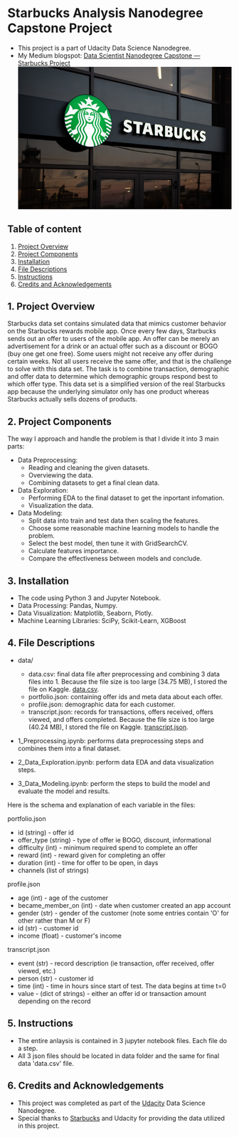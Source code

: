 # Starbucks Analysis Nanodegree Capstone Project
- This project is a part of Udacity Data Science Nanodegree.
- My Medium blogspot: [Data Scientist Nanodegree Capstone — Starbucks Project](https://medium.com/@nguynminhhng/data-scientist-nanodegree-capstone-starbucks-project-f38e00ef022e)
![Starbucks Analysis Nanodegree Capstone Project](thuong-hieu-starbuck.jpg)

## Table of content
1. [Project Overview](https://github.com/nminhhung/Starbucks-Analysis-Nanodegree/blob/main/README.md#1-project-overview)
2. [Project Components](https://github.com/nminhhung/Starbucks-Analysis-Nanodegree/blob/main/README.md#2-project-components)
3. [Installation](https://github.com/nminhhung/Starbucks-Analysis-Nanodegree/blob/main/README.md#3-installation)
4. [File Descriptions](https://github.com/nminhhung/Starbucks-Analysis-Nanodegree/blob/main/README.md#4-file-descriptions)
5. [Instructions](https://github.com/nminhhung/Starbucks-Analysis-Nanodegree/blob/main/README.md#5-instructions)
6. [Credits and Acknowledgements](https://github.com/nminhhung/Starbucks-Analysis-Nanodegree/blob/main/README.md#6-credits-and-acknowledgements)

## 1. Project Overview
Starbucks data set contains simulated data that mimics customer behavior on the Starbucks rewards mobile app. Once every few days, Starbucks sends out an offer to users of the mobile app. An offer can be merely an advertisement for a drink or an actual offer such as a discount or BOGO (buy one get one free). Some users might not receive any offer during certain weeks. Not all users receive the same offer, and that is the challenge to solve with this data set.
The task is to combine transaction, demographic and offer data to determine which demographic groups respond best to which offer type. This data set is a simplified version of the real Starbucks app because the underlying simulator only has one product whereas Starbucks actually sells dozens of products.

## 2. Project Components
The way I approach and handle the problem is that I divide it into 3 main parts:
- Data Preprocessing:
  - Reading and cleaning the given datasets.
  - Overviewing the data.
  - Combining datasets to get a final clean data.
- Data Exploration:
  - Performing EDA to the final dataset to get the inportant infomation.
  - Visualization the data.
- Data Modeling:
  - Split data into train and test data then scaling the features.
  - Choose some reasonable machine learning models to handle the problem.
  - Select the best model, then tune it with GridSearchCV.
  - Calculate features importance.
  - Compare the effectiveness between models and conclude.
  
## 3. Installation
- The code using Python 3 and Jupyter Notebook.
- Data Processing: Pandas, Numpy.
- Data Visualization: Matplotlib, Seaborn, Plotly.
- Machine Learning Libraries: SciPy, Scikit-Learn, XGBoost

## 4. File Descriptions
- data/
  - data.csv: final data file after preprocessing and combining 3 data files into 1. Because the file size is too large (34.75 MB), I stored the file on Kaggle. [data.csv](https://www.kaggle.com/datasets/scvgyahoo/starbucks-udacity-project-dataset?select=data.csv).
  - portfolio.json: containing offer ids and meta data about each offer.
  - profile.json: demographic data for each customer.
  - transcript.json: records for transactions, offers received, offers viewed, and offers completed. Because the file size is too large (40.24 MB), I stored the file on Kaggle. [transcript.json](https://www.kaggle.com/datasets/scvgyahoo/starbucks-udacity-project-dataset?select=transcript.json).

- 1_Preprocessing.ipynb: performs data preprocessing steps and combines them into a final dataset.
- 2_Data_Exploration.ipynb: perform data EDA and data visualization steps.
- 3_Data_Modeling.ipynb: perform the steps to build the model and evaluate the model and results.

Here is the schema and explanation of each variable in the files:

portfolio.json
- id (string) - offer id
- offer_type (string) - type of offer ie BOGO, discount, informational
- difficulty (int) - minimum required spend to complete an offer
- reward (int) - reward given for completing an offer
- duration (int) - time for offer to be open, in days
- channels (list of strings)

profile.json
- age (int) - age of the customer
- became_member_on (int) - date when customer created an app account
- gender (str) - gender of the customer (note some entries contain 'O' for other rather than M or F)
- id (str) - customer id
- income (float) - customer's income

transcript.json
- event (str) - record description (ie transaction, offer received, offer viewed, etc.)
- person (str) - customer id
- time (int) - time in hours since start of test. The data begins at time t=0
- value - (dict of strings) - either an offer id or transaction amount depending on the record

## 5. Instructions
- The entire anlaysis is contained in 3 jupyter notebook files. Each file do a step.
- All 3 json files should be located in data folder and the same for final data 'data.csv' file.

## 6. Credits and Acknowledgements
- This project was completed as part of the [Udacity](https://udacity.com) Data Science Nanodegree.
- Special thanks to [Starbucks](https://www.starbucks.com/) and Udacity for providing the data utilized in this project.
